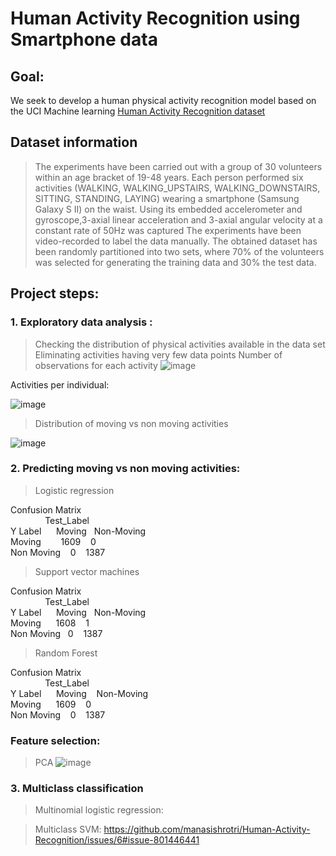 # Human Activity Recognition using Smartphone data
## Goal: 
We seek to develop a human physical activity recognition model based on the UCI Machine learning [Human Activity Recognition dataset ](https://archive.ics.uci.edu/ml/datasets/Human+Activity+Recognition+Using+Smartphones)

## Dataset information

> The experiments have been carried out with a group of 30 volunteers within an age bracket of 19-48 years. 
> Each person performed six activities (WALKING, WALKING_UPSTAIRS, WALKING_DOWNSTAIRS, SITTING, STANDING, LAYING) wearing a smartphone (Samsung Galaxy S II) on the waist.
> Using its embedded accelerometer and gyroscope,3-axial linear acceleration and 3-axial angular velocity at a constant rate of 50Hz was captured
> The experiments have been video-recorded to label the data manually. The obtained dataset has been randomly partitioned into two sets, where 70% of the volunteers was selected for generating the training data and 30% the test data.

## Project steps:
### 1. Exploratory data analysis : 
> Checking the distribution of physical activities available in the data set
> Eliminating activities having very few data points
Number of observations for each activity 
![image](https://user-images.githubusercontent.com/60999947/106921137-b412cf00-66d9-11eb-846d-bcc1171f723b.png)

Activities per individual: 

![image](https://user-images.githubusercontent.com/60999947/106921277-ddcbf600-66d9-11eb-9b1c-72e901bf75ed.png)

> Distribution of moving vs non moving activities

![image](https://user-images.githubusercontent.com/60999947/106921490-0fdd5800-66da-11eb-8480-735a542faba2.png)

### 2. Predicting moving vs non moving activities:
> Logistic regression

Confusion Matrix\
&nbsp;&nbsp;&nbsp;&nbsp;&nbsp;&nbsp; &nbsp; &nbsp;&nbsp; &nbsp; Test_Label\
Y Label &nbsp;&nbsp;&nbsp;&nbsp; Moving &nbsp;&nbsp;Non-Moving\
Moving &nbsp; &nbsp; &nbsp;&nbsp; 1609  &nbsp;&nbsp;      0\
Non Moving &nbsp;&nbsp;  0  &nbsp;&nbsp; 1387

> Support vector machines

Confusion Matrix \
&nbsp;&nbsp;&nbsp;&nbsp;&nbsp;&nbsp; &nbsp; &nbsp;&nbsp; &nbsp;  Test_Label\
Y Label &nbsp;&nbsp;&nbsp;&nbsp; Moving &nbsp;&nbsp;Non-Moving\
Moving &nbsp;&nbsp;&nbsp;&nbsp;    1608   &nbsp;&nbsp;     1\
Non Moving &nbsp; 0    &nbsp;&nbsp;     1387

> Random Forest

Confusion Matrix\
&nbsp;&nbsp;&nbsp;&nbsp;&nbsp;&nbsp; &nbsp; &nbsp;&nbsp; &nbsp;  Test_Label\
Y Label &nbsp;&nbsp;&nbsp;&nbsp;   Moving   &nbsp;&nbsp;   Non-Moving\
Moving &nbsp;&nbsp;&nbsp;&nbsp;   1609     &nbsp;&nbsp;   0\
Non Moving &nbsp;&nbsp; 0   &nbsp;&nbsp;      1387

### Feature selection:
> PCA
![image](https://user-images.githubusercontent.com/60999947/106923723-5fbd1e80-66dc-11eb-812c-faa9c745f2af.png)


### 3. Multiclass classification

> Multinomial logistic regression:

> Multiclass SVM:
https://github.com/manasishrotri/Human-Activity-Recognition/issues/6#issue-801446441
